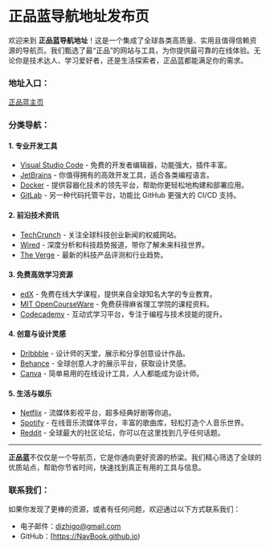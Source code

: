 # 正品蓝导航地址发布页

欢迎来到 **正品蓝导航地址**！这是一个集成了全球各类高质量、实用且值得信赖资源的导航页。我们甄选了最“正品”的网站与工具，为你提供最可靠的在线体验。无论你是技术达人、学习爱好者，还是生活探索者，正品蓝都能满足你的需求。

### 地址入口：
[正品蓝主页](https://dizhigocon.github.io/)  

### 分类导航：

#### 1. 专业开发工具
- [Visual Studio Code](https://code.visualstudio.com) - 免费的开发者编辑器，功能强大，插件丰富。  
- [JetBrains](https://www.jetbrains.com) - 你值得拥有的高效开发工具，适合各类编程语言。  
- [Docker](https://www.docker.com) - 提供容器化技术的领先平台，帮助你更轻松地构建和部署应用。  
- [GitLab](https://gitlab.com) - 另一种代码托管平台，功能比 GitHub 更强大的 CI/CD 支持。  

#### 2. 前沿技术资讯
- [TechCrunch](https://techcrunch.com) - 关注全球科技创业新闻的权威网站。  
- [Wired](https://www.wired.com) - 深度分析和科技趋势报道，带你了解未来科技世界。  
- [The Verge](https://www.theverge.com) - 最新的科技产品评测和行业趋势。

#### 3. 免费高效学习资源
- [edX](https://www.edx.org) - 免费在线大学课程，提供来自全球知名大学的专业教育。  
- [MIT OpenCourseWare](https://ocw.mit.edu) - 免费获得麻省理工学院的课程资料。  
- [Codecademy](https://www.codecademy.com) - 互动式学习平台，专注于编程与技术技能的提升。

#### 4. 创意与设计灵感
- [Dribbble](https://dribbble.com) - 设计师的天堂，展示和分享创意设计作品。  
- [Behance](https://www.behance.net) - 全球创意人才的展示平台，获取设计灵感。  
- [Canva](https://www.canva.com) - 简单易用的在线设计工具，人人都能成为设计师。

#### 5. 生活与娱乐
- [Netflix](https://www.netflix.com) - 流媒体影视平台，超多经典好剧等你追。  
- [Spotify](https://www.spotify.com) - 在线音乐流媒体平台，丰富的歌曲库，轻松打造个人音乐世界。  
- [Reddit](https://www.reddit.com) - 全球最大的社区论坛，你可以在这里找到几乎任何话题。

---

**正品蓝**不仅仅是一个导航页，它是你通向更好资源的桥梁。我们精心筛选了全球的优质站点，帮助你节省时间，快速找到真正有用的工具与信息。

### 联系我们：
如果你发现了更棒的资源，或者有任何问题，欢迎通过以下方式联系我们：
- 电子邮件：dizhigo@gmail.com
- GitHub：[https://NavBook.github.io)  
